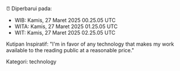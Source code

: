 ⏰ Diperbarui pada:
- WIB: Kamis, 27 Maret 2025 00.25.05 UTC
- WITA: Kamis, 27 Maret 2025 01.25.05 UTC
- WIT: Kamis, 27 Maret 2025 02.25.05 UTC

Kutipan Inspiratif:
"I'm in favor of any technology that makes my work available to the reading public at a reasonable price."


Kategori: technology

